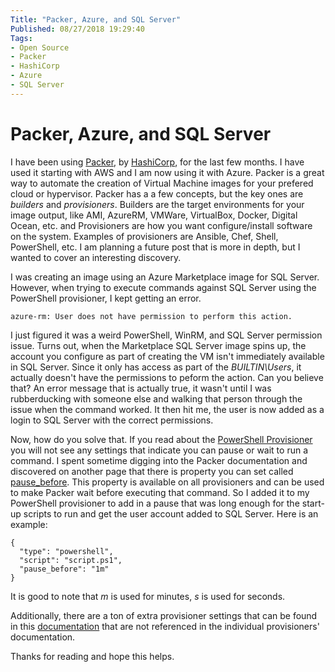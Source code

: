 ```yaml
---
Title: "Packer, Azure, and SQL Server"
Published: 08/27/2018 19:29:40
Tags: 
- Open Source
- Packer
- HashiCorp
- Azure
- SQL Server
---
```

# Packer, Azure, and SQL Server

I have been using [Packer](https://www.packer.io), by [HashiCorp](https://www.hashicorp.com/), for the last few months. I have used it starting with AWS and I am now using it with Azure. Packer is a great way to automate the creation of Virtual Machine images for your prefered cloud or hypervisor. Packer has a a few concepts, but the key  ones are *builders* and *provisioners*. Builders are the target environments for your image output, like AMI, AzureRM, VMWare, VirtualBox, Docker, Digital Ocean, etc. and Provisioners are how you want configure/install software on the system. Examples of provisioners are Ansible, Chef, Shell, PowerShell, etc. I am planning a future post that is more in depth, but I wanted to cover an interesting discovery.

I was creating an image using an Azure Marketplace image for SQL Server. However, when trying to execute commands against SQL Server using the PowerShell provisioner, I kept getting an error.

```
azure-rm: User does not have permission to perform this action.
```

I just figured it was a weird PowerShell, WinRM, and SQL Server permission issue. Turns out, when the Marketplace SQL Server image spins up, the account you configure as part of creating the VM isn't immediately available in SQL Server. Since it only has access as part of the *BUILTIN\Users*, it actually doesn't have the permissions to peform the action. Can you believe that? An error message that is actually true, it wasn't until I was rubberducking with someone else and walking that person through the issue when the command worked. It then hit me, the user is now added as a login to SQL Server with the correct permissions. 

Now, how do you solve that. If you read about the [PowerShell Provisioner](https://www.packer.io/docs/provisioners/powershell.html) you will not see any settings that indicate you can pause or wait to run a command. I spent sometime digging into the Packer documentation and discovered on another page that there is property you can set called [pause_before](https://www.packer.io/docs/templates/provisioners.html#pausing-before-running). This property is available on all provisioners and can be used to make Packer wait before executing that command. So I added it to my PowerShell provisioner to add in a pause that was long enough for the start-up scripts to run and get the user account added to SQL Server.  Here is an example:

```
{
  "type": "powershell",
  "script": "script.ps1",
  "pause_before": "1m"
}
```

It is good to note that *m* is used for minutes, *s* is used for seconds. 

Additionally, there are a ton of extra provisioner settings that can be found in this [documentation](https://www.packer.io/docs/templates/provisioners.html) that are not referenced in the individual provisioners' documentation.

Thanks for reading and hope this helps.